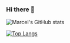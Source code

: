 ### Hi there 👋

![Marcel's GitHub stats](https://github-readme-stats.vercel.app/api?username=JostesMarcel&show_icons=true&theme=cobalt)

[![Top Langs](https://github-readme-stats.vercel.app/api/top-langs/?username=JostesMarcel)](https://github.com/JostesMarcel/github-readme-stats)



<!--
**JostesMarcel/JostesMarcel** is a ✨ _special_ ✨ repository because its `README.md` (this file) appears on your GitHub profile.

Here are some ideas to get you started:

- 🔭 I’m currently working on ...
- 🌱 I’m currently learning ...
- 👯 I’m looking to collaborate on ...
- 🤔 I’m looking for help with ...
- 💬 Ask me about ...
- 📫 How to reach me: ...
- 😄 Pronouns: ...
- ⚡ Fun fact: ...
-->
